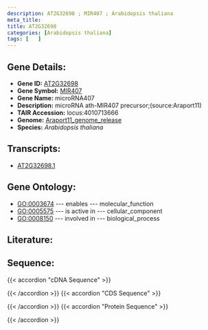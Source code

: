 ```yaml
---
description: AT2G32698 ; MIR407 ; Arabidopsis thaliana
meta_title:
title: AT2G32698
categories: [Arabidopsis thaliana]
tags: [   ]
---
```


## Gene Details:
- **Gene ID:** [AT2G32698](https://www.arabidopsis.org/locus?name=AT2G32698)
- **Gene Symbol:** <u>MIR407</u>
- **Gene Name:** microRNA407
- **Description:**   microRNA ath-MIR407 precursor;(source:Araport11)
- **TAIR Accession:** locus:4010713666
- **Genome:** [Araport11_genome_release](https://www.arabidopsis.org/download/list?dir=Genes%2FAraport11_genome_release)
- **Species:** *Arabidopsis thaliana*

## Transcripts:
   -  [AT2G32698.1](https://www.arabidopsis.org/gene?name=AT2G32698.1)
## Gene Ontology:
   - [GO:0003674](https://amigo.geneontology.org/amigo/term/GO:0003674)&nbsp;---&nbsp;enables&nbsp;---&nbsp;molecular_function
   - [GO:0005575](https://amigo.geneontology.org/amigo/term/GO:0005575)&nbsp;---&nbsp;is active in&nbsp;---&nbsp;cellular_component
   - [GO:0008150](https://amigo.geneontology.org/amigo/term/GO:0008150)&nbsp;---&nbsp;involved in&nbsp;---&nbsp;biological_process
## Literature:
## Sequence:
{{< accordion "cDNA Sequence" >}}

{{< /accordion >}}
{{< accordion "CDS Sequence" >}}

{{< /accordion >}}
{{< accordion "Protein Sequence" >}}

{{< /accordion >}}
